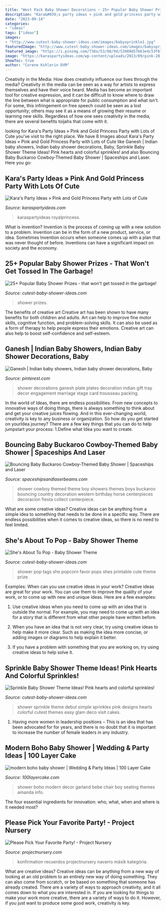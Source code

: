 ```yaml
---
title: "West Pack Baby Shower Decorations ~ 25+ Popular Baby Shower Prizes"
description: "Kara&#039;s party ideas » pink and gold princess party with lots of cute"
date: "2023-09-14"
categories:
- "ideas"
tags: ["ideas"]
images:
- "http://www.cutest-baby-shower-ideas.com/images/babysprinkle1.jpg"
featuredImage: "http://www.cutest-baby-shower-ideas.com/images/babysprinkle1.jpg"
featured_image: "https://i.pinimg.com/736x/53/98/9d/53989d57b63e4c53f678ee9a249b2d87--wedding-mandap-ganesh.jpg"
image: "https://karaspartyideas.com/wp-content/uploads/2013/09/pink-28.jpg"
ShowToc: true
author: "Corene Kshlerin DVM"
---
```



Creativity in the Media: How does creativity influence our lives through the media?
Creativity in the media can be seen as a way for artists to express themselves and have their voice heard. Media has become an important tool for creative expression, and it can be difficult to know where to draw the line between what is appropriate for public consumption and what isn't. For some, this infringement on free speech could be seen as a lost opportunity; others may see it as a means of growing their resume or learning new skills. Regardless of how one sees creativity in the media, there are several benefits toijahs that come with it.

	

		
looking for Kara&#039;s Party Ideas » Pink and Gold Princess Party with Lots of Cute you've visit to the right place. We have 8 Images about Kara&#039;s Party Ideas » Pink and Gold Princess Party with Lots of Cute like Ganesh | Indian baby showers, Indian baby shower decorations, Baby, Sprinkle Baby Shower Theme Ideas! Pink hearts and colorful sprinkles! and also Bouncing Baby Buckaroo Cowboy-Themed Baby Shower | Spaceships and Laser. Here you go:
		
    
## Kara&#039;s Party Ideas » Pink And Gold Princess Party With Lots Of Cute

<img loading=lazy src="https://karaspartyideas.com/wp-content/uploads/2013/09/pink-28.jpg" onerror="this.onerror=null;this.src='https://tse2.mm.bing.net/th?id=OIP.C5JnnPK1UYWdsveDpmOLPQHaLH&amp;pid=15.1';" alt="Kara&#039;s Party Ideas » Pink and Gold Princess Party with Lots of Cute">

_Source: karaspartyideas.com_

>karaspartyideas royalprincess. 

	

What is invention?
Invention is the process of coming up with a new solution to a problem. Invention can be in the form of a new product, service, or idea. Sometimes Invention occurs when someone comes up with a plan that was never thought of before. Inventions can have a significant impact on society and the economy.

    
## 25+ Popular Baby Shower Prizes - That Won&#039;t Get Tossed In The Garbage!

<img loading=lazy src="http://www.cutest-baby-shower-ideas.com/images/younaileditpic.jpg" onerror="this.onerror=null;this.src='https://tse3.mm.bing.net/th?id=OIP.uCTt3jPDpXnZnQtI6FmQmgHaLH&amp;pid=15.1';" alt="25+ Popular Baby Shower Prizes - that won&#039;t get tossed in the garbage!">

_Source: cutest-baby-shower-ideas.com_

>shower prizes. 

	

The benefits of creative art
Creative art has been shown to have many benefits for both children and adults. Art can help to improve fine motor skills, cognitive function, and problem-solving skills. It can also be used as a form of therapy to help people express their emotions. Creative art can also help to boost self-confidence and self-esteem.

    
## Ganesh | Indian Baby Showers, Indian Baby Shower Decorations, Baby

<img loading=lazy src="https://i.pinimg.com/736x/53/98/9d/53989d57b63e4c53f678ee9a249b2d87--wedding-mandap-ganesh.jpg" onerror="this.onerror=null;this.src='https://tse2.mm.bing.net/th?id=OIP.lbpDNJPochgEkCsCgyjryAHaLG&amp;pid=15.1';" alt="Ganesh | Indian baby showers, Indian baby shower decorations, Baby">

_Source: pinterest.com_

>shower decorations ganesh plate plates decoration indian gift tray decor engagement marriage stage card trousseau packing. 

	

In the world of Ideas, there are endless possibilities. From new concepts to innovative ways of doing things, there is always something to think about and get your creative juices flowing. And in this ever-changing world, creativity is key to any business or organization. So how do you get started on yourIdea journey? There are a few key things that you can do to help jumpstart your process: 1.Define what Idea you want to create.

    
## Bouncing Baby Buckaroo Cowboy-Themed Baby Shower | Spaceships And Laser

<img loading=lazy src="https://spaceshipsandlaserbeams.com/wp-content/uploads/2015/09/boys-cowboy-themed-baby-shower-party-ideas.jpg" onerror="this.onerror=null;this.src='https://tse4.mm.bing.net/th?id=OIP.jJs9Fz_tEzFxW3Y7lJWw9gHaLH&amp;pid=15.1';" alt="Bouncing Baby Buckaroo Cowboy-Themed Baby Shower | Spaceships and Laser">

_Source: spaceshipsandlaserbeams.com_

>shower cowboy themed theme boy showers themes boys buckaroo bouncing country decoration western birthday horse centerpieces decoracion fiesta collect centerpiece. 

	

What are some creative ideas?
Creative ideas can be anything from a simple idea to something that needs to be done in a specific way. There are endless possibilities when it comes to creative ideas, so there is no need to feel limited.

    
## She&#039;s About To Pop - Baby Shower Theme

<img loading=lazy src="http://www.cutest-baby-shower-ideas.com/images/AboutToPopBlackFavorTagCircles.jpg" onerror="this.onerror=null;this.src='https://tse1.mm.bing.net/th?id=OIP.Pqb9ARTx9EEnEsqO6hdLbgHaKE&amp;pid=15.1';" alt="She&#039;s About To Pop - Baby Shower Theme">

_Source: cutest-baby-shower-ideas.com_

>shower pop tags she popcorn favor pops shes printable cute theme prize. 

	

Examples: When can you use creative ideas in your work?
Creative ideas are great for your work. You can use them to improve the quality of your work, or to come up with new and unique ideas. Here are a few examples:
1. Use creative ideas when you need to come up with an idea that is outside the normal. For example, you may need to come up with an idea for a story that is different from what other people have written before.

2. When you have an idea that is not very clear, try using creative ideas to help make it more clear. Such as making the idea more concise, or adding images or diagrams to help explain it better.

3. If you have a problem with something that you are working on, try using creative ideas to help solve it.

    
## Sprinkle Baby Shower Theme Ideas! Pink Hearts And Colorful Sprinkles!

<img loading=lazy src="http://www.cutest-baby-shower-ideas.com/images/babysprinkle1.jpg" onerror="this.onerror=null;this.src='https://tse2.mm.bing.net/th?id=OIP.-PLsRWgJZhZ15IoYItP8GwHaEw&amp;pid=15.1';" alt="Sprinkle Baby Shower Theme Ideas! Pink hearts and colorful sprinkles!">

_Source: cutest-baby-shower-ideas.com_

>shower sprinkle theme debut simple sprinkles pink designs hearts colorful cutest themes easy glam deco visit cakes. 

	

1. Having more women in leadership positions – This is an idea that has been advocated for for years, and there is no doubt that it is important to increase the number of female leaders in any industry.

    
## Modern Boho Baby Shower | Wedding &amp; Party Ideas | 100 Layer Cake

<img loading=lazy src="http://100lclive.s3.amazonaws.com/img/ideas/landscape/184726.jpg" onerror="this.onerror=null;this.src='https://tse2.mm.bing.net/th?id=OIP.69NGgWDuP-ih5dP_xNWBggHaLH&amp;pid=15.1';" alt="modern boho baby shower | Wedding &amp; Party Ideas | 100 Layer Cake">

_Source: 100layercake.com_

>shower boho modern decor garland bebe chair boy seating themes amanda info. 

	

The four essential ingredients for innovation: who, what, when and where is it needed most?
 

    
## Please Pick Your Favorite Party! - Project Nursery

<img loading=lazy src="https://projectnursery.com/wp-content/uploads/2017/05/Vintage-Baby-Boy-Shower.jpg" onerror="this.onerror=null;this.src='https://tse4.mm.bing.net/th?id=OIP.rbPSapqJUKioUCfO1VLR2wHaLH&amp;pid=15.1';" alt="Please Pick Your Favorite Party! - Project Nursery">

_Source: projectnursery.com_

>konfirmation recuerdos projectnursery navarro másik kategória. 

	

What are creative ideas?
Creative ideas can be anything from a new way of looking at an old problem to an entirely new way of doing something. They can also come from scratch, or be based on something that someone has already created. There are a variety of ways to approach creativity, and it all comes down to what you are interested in. If you are looking for things to make your work more creative, there are a variety of ways to do it. However, if you just want to produce some good work, creativity is key.

